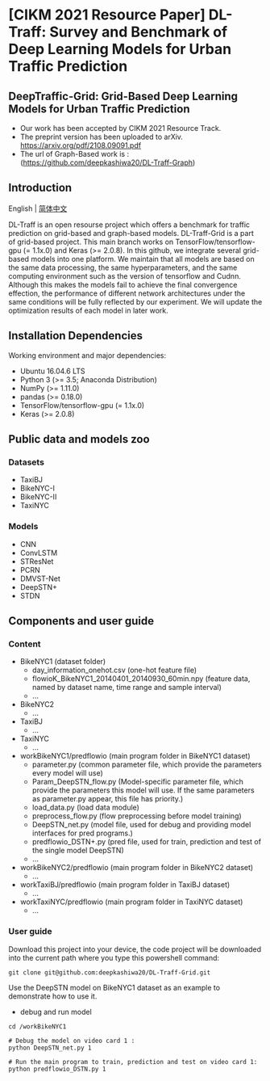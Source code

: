 # [CIKM 2021 Resource Paper] DL-Traff: Survey and Benchmark of Deep Learning Models for Urban Traffic Prediction
## DeepTraffic-Grid: Grid-Based Deep Learning Models for Urban Traffic Prediction

* Our work has been accepted by CIKM 2021 Resource Track.
* The preprint version has been uploaded to arXiv. https://arxiv.org/pdf/2108.09091.pdf
* The url of Graph-Based work is : (https://github.com/deepkashiwa20/DL-Traff-Graph)

## Introduction
English | [简体中文](README_zh-CN.md)

DL-Traff is an open resourse project which offers a benchmark for traffic prediction on grid-based and graph-based models. DL-Traff-Grid is a part of grid-based project. This main branch works on TensorFlow/tensorflow-gpu (= 1.1x.0) and Keras (>= 2.0.8). In this github, we integrate several grid-based models into one platform. We maintain that all models are based on the same data processing, the same hyperparameters, and the same computing environment such as the version of tensorflow and Cudnn. Although this makes the models fail to achieve the final convergence effection, the performance of different network architectures under the same conditions will be fully reflected by our experiment. We will update the optimization results of each model in later work.

## Installation Dependencies
Working environment and major dependencies:
* Ubuntu 16.04.6 LTS
* Python 3 (>= 3.5; Anaconda Distribution)
* NumPy (>= 1.11.0)
* pandas (>= 0.18.0)
* TensorFlow/tensorflow-gpu (= 1.1x.0)
* Keras (>= 2.0.8)

## Public data and models zoo
### Datasets
* TaxiBJ
* BikeNYC-I
* BikeNYC-II
* TaxiNYC

### Models
* CNN
* ConvLSTM
* STResNet
* PCRN
* DMVST-Net
* DeepSTN+
* STDN

## Components and user guide

### Content
* BikeNYC1  (dataset folder)
  * day_information_onehot.csv  (one-hot feature file)
  * flowioK_BikeNYC1_20140401_20140930_60min.npy  (feature data, named by dataset name, time range and sample interval)
  * ...
* BikeNYC2
  * ...
* TaxiBJ
  * ...
* TaxiNYC
  * ...
* workBikeNYC1/predflowio  (main program folder in BikeNYC1 dataset)
  * parameter.py  (common parameter file, which provide the parameters every model will use)
  * Param_DeepSTN_flow.py  (Model-specific parameter file, which provide the parameters this model will use. If the same parameters as parameter.py appear, this file has priority.)
  * load_data.py  (load data module)
  * preprocess_flow.py  (flow preprocessing before model training)
  * DeepSTN_net.py  (model file, used for debug and providing model interfaces for pred programs.)
  * predflowio_DSTN+.py (pred file, used for train, prediction and test of the single model DeepSTN)
  * ...
* workBikeNYC2/predflowio (main program folder in BikeNYC2 dataset)
  * ...
* workTaxiBJ/predflowio (main program folder in TaxiBJ dataset)
  * ...
* workTaxiNYC/predflowio (main program folder in TaxiNYC dataset)
  * ...
### User guide
Download this project into your device, the code project will be downloaded into the current path where you type this powershell command:
```
git clone git@github.com:deepkashiwa20/DL-Traff-Grid.git
```

Use the DeepSTN model on BikeNYC1 dataset as an example to demonstrate how to use it. 

* debug and run model
```
cd /workBikeNYC1

# Debug the model on video card 1 :
python DeepSTN_net.py 1

# Run the main program to train, prediction and test on video card 1:
python predflowio_DSTN.py 1

```



